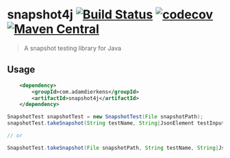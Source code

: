 # snapshot4j [![Build Status](https://travis-ci.org/adierkens/snapshot4j.svg?branch=master)](https://travis-ci.org/adierkens/snapshot4j) [![codecov](https://codecov.io/gh/adierkens/snapshot4j/branch/master/graph/badge.svg)](https://codecov.io/gh/adierkens/snapshot4j) [![Maven Central](https://maven-badges.herokuapp.com/maven-central/com.adamdierkens/snapshot4j/badge.svg)](https://maven-badges.herokuapp.com/maven-central/com.adamdierkens/snapshot4j)

> A snapshot testing library for Java


## Usage

``` xml
    <dependency>
        <groupId>com.adamdierkens</groupId>
        <artifactId>snapshot4j</artifactId>
    </dependency>
```


```java
SnapshotTest snapshotTest = new SnapshotTest(File snapshotPath);
snapshotTest.takeSnapshot(String testName, String|JsonElement testInput); // throws SnapshotTestException

// or

SnapshotTest.takeSnapshot(File snapshotPath, String testName, String|JsonElement testInput); // throws SnapshotTestException

```

